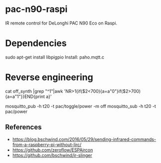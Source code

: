 # pac-n90-raspi
IR remote control for DeLonghi PAC N90 Eco on Raspi.

# Dependencies
sudo apt-get install libpigpio
Install: paho.mqtt.c

# Reverse engineering
cat off_synth |grep "^1"|awk 'NR>1{if($2<700){a=a"0"}if($2>700){a=a"1"}}END{print a}'

mosquitto_pub -h t20 -t pac/toggle/power -m off
 mosquitto_sub -h t20 -t pac/power



## References
- https://blog.bschwind.com/2016/05/29/sending-infrared-commands-from-a-raspberry-pi-without-lirc/
- https://github.com/zeroflow/ESPAircon
- https://github.com/bschwind/ir-slinger

